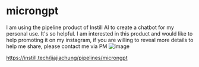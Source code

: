 # microngpt

I am using the pipeline product of Instill AI to create a chatbot for my personal use. It's so helpful.
I am interested in this product and would like to help promoting it on my instagram, if you are willing to reveal more details to help me share, please contact me via PM
![image](https://github.com/R224362988/microngpt/assets/50167242/16d8077d-2b4a-4521-aa58-62d298a72c98)

https://instill.tech/jiajiachung/pipelines/microngpt
